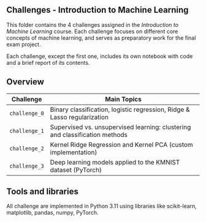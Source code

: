 ## Challenges - Introduction to Machine Learning
This folder contains the 4 challenges assigned in the *Introduction to Machine Learning* course. 
Each challenge focuses on different core concepts of machine learning, and serves as preparatory work for the final exam project.

Each challenge, except the first one, includes its own notebook with code and a brief report of its contents.
## Overview

| Challenge     | Main Topics                                                                 |
|---------------|------------------------------------------------------------------------------|
| `challenge_0` | Binary classification, logistic regression, Ridge & Lasso regularization     |
| `challenge_1` | Supervised vs. unsupervised learning: clustering and classification methods |
| `challenge_2` | Kernel Ridge Regression and Kernel PCA (custom implementation)              |
| `challenge_3` | Deep learning models applied to the KMNIST dataset (PyTorch)                |

## Tools and libraries
All challenge are implemented in Python 3.11 using libraries like scikit-learn, matplotlib, pandas, numpy, PyTorch.
